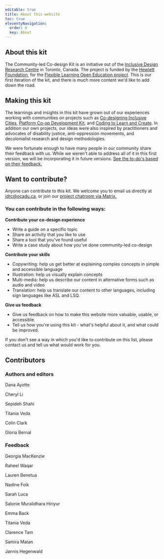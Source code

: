 ```yaml
---
editable: true
title: About this website
toc: true
eleventyNavigation:
  order: 6
  key: About
---
```

## About this kit

The Community-led Co-design Kit is an initiative out of the [Inclusive Design Research Centre](https://idrc.ocadu.ca/) in Toronto, Canada. The project is funded by the [Hewlett Foundation](https://hewlett.org/), for the [Flexible Learning Open Education project](https://floeproject.org/). This is our first iteration of the kit, and there is much more content we'd like to add down the road.

## Making this kit

The learnings and insights in this kit have grown out of our experiences working with communities on projects such as [Co-designing Inclusive Cities](https://cities.inclusivedesign.ca/), [Platform Co-op Development Kit](https://platform.coop/), and [Coding to Learn and Create](https://www.codelearncreate.org/). In addition our own projects, our ideas were also inspired by practitioners and advocates of disability justice, anti-oppression movements, and decolonialist research and design methodologies.

We were fortunate enough to have many people in our community share their feedback with us. While we weren't able to address all of it in this first version, we will be incorporating it in future versions. [See the to-do's based on their feedback.](https://www.notion.so/9977b0e62a104b148028b2272c049edf?v=1d8fe21d5a494c37a67860c8a1995379)

## [](https://www.notion.so/9977b0e62a104b148028b2272c049edf?v=1d8fe21d5a494c37a67860c8a1995379)Want to contribute?

Anyone can contribute to this kit. We welcome you to email us directly at idrc@ocadu.ca, or join our [project chatroom via Matrix.](https://matrix.to/#/#fluid-codesign-kit:matrix.org?via=matrix.org)

### **You can contribute in the following ways:**

**Contribute your co-design experience**

* Write a guide on a specific topic
* Share an activity that you like to use
* Share a tool that you've found useful
* Write a case study about how you've done community-led co-design

**Contribute your skills**

* Copywriting: help us get better at explaining complex concepts in simple and accessible language
* Illustration: help us visually explain concepts
* Multi-media: help us describe our content in alternative forms such as audio and video
* Translation: help us translate our content to other languages, including sign languages like ASL and LSQ.

**Give us feedback**

* Give us feedback on how to make this website more valuable, usable, or accessible.
* Tell us how you're using this kit - what's helpful about it, and what could be improved.

If you don't see a way in which you'd like to contribute on this list, please contact us and tell us what would work for you.

## Contributors

### Authors and editors

Dana Ayotte

Cheryl Li

Sepideh Shahi

Titania Veda

Colin Clark

Gloria Bernal

### Feedback

Georgia MacKenzie

Raheel Waqar

Lauren Benetua

Nadine Foik

Sarah Luca

Salonie Muralidhara Hiriyur

Emma Back

Titania Veda

Clarence Tam

Samira Matan

Jannis Hegenwald